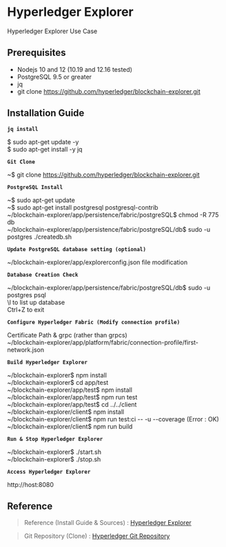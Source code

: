 # Hyperledger Explorer

Hyperledger Explorer Use Case 


## Prerequisites

- Nodejs 10 and 12 (10.19 and 12.16 tested)
- PostgreSQL 9.5 or greater
- jq
- git clone https://github.com/hyperledger/blockchain-explorer.git


## Installation Guide 

**`jq install`**

$ sudo apt-get update -y \
$ sudo apt-get install -y jq 


**`Git Clone`**

~$ git clone https://github.com/hyperledger/blockchain-explorer.git


**`PostgreSQL Install`**

~$ sudo apt-get update \
~$ sudo apt-get install postgresql postgresql-contrib \
~/blockchain-explorer/app/persistence/fabric/postgreSQL$ chmod -R 775 db \
~/blockchain-explorer/app/persistence/fabric/postgreSQL/db$ sudo -u postgres ./createdb.sh


**`Update PostgreSQL database setting (optional)`**

~/blockchain-explorer/app/explorerconfig.json file modification 


**`Database Creation Check`**

~/blockchain-explorer/app/persistence/fabric/postgreSQL/db$ sudo -u postgres psql \
\l to list up database \
Ctrl+Z to exit 


**`Configure Hyperledger Fabric (Modify connection profile)`**

Certificate Path & grpc (rather than grpcs) \
~/blockchain-explorer/app/platform/fabric/connection-profile/first-network.json


**`Build Hyperledger Explorer`**

~/blockchain-explorer$ npm install \
~/blockchain-explorer$ cd app/test \
~/blockchain-explorer/app/test$ npm install \
~/blockchain-explorer/app/test$ npm run test \
~/blockchain-explorer/app/test$ cd ../../client \
~/blockchain-explorer/client$ npm install \
~/blockchain-explorer/client$ npm run test:ci -- -u --coverage (Error : OK) \
~/blockchain-explorer/client$ npm run build


**`Run & Stop Hyperledger Explorer`**

~/blockchain-explorer$ ./start.sh \
~/blockchain-explorer$ ./stop.sh


**`Access Hyperledger Explorer`**

http://host:8080


## Reference 

> Reference (Install Guide & Sources) : [Hyperledger Explorer](https://github.com/hyperledger/blockchain-explorer)


> Git Repository (Clone) : [Hyperledger Git Repository](https://github.com/hyperledger/blockchain-explorer.git)
